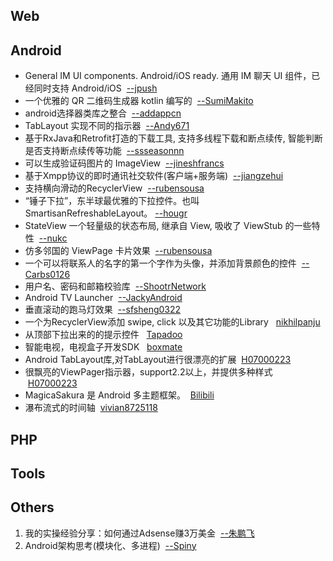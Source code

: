## Web


## Android
* General IM UI components. Android/iOS ready. 通用 IM 聊天 UI 组件，已经同时支持 Android/iOS  &nbsp;[--jpush](https://github.com/jpush/aurora-imui)
* 一个优雅的 QR 二维码生成器 kotlin 编写的 &nbsp;[--SumiMakito](https://github.com/SumiMakito/AwesomeQRCode)
* android选择器类库之整合 &nbsp;[--addappcn](https://github.com/addappcn/android-pickers)
* TabLayout 实现不同的指示器 &nbsp;[--Andy671](https://github.com/Andy671/Dachshund-Tab-Layout)
* 基于RxJava和Retrofit打造的下载工具, 支持多线程下载和断点续传, 智能判断是否支持断点续传等功能 &nbsp;[--ssseasonnn](https://github.com/ssseasonnn/RxDownload)
* 可以生成验证码图片的 ImageView &nbsp;[--jineshfrancs](https://github.com/jineshfrancs/CaptchaImageView)
* 基于Xmpp协议的即时通讯社交软件(客户端+服务端) &nbsp;[--jiangzehui](https://github.com/jiangzehui/xmpp)
* 支持横向滑动的RecyclerView &nbsp;[--rubensousa](https://github.com/rubensousa/RecyclerViewSnap)
* “锤子下拉”，东半球最优雅的下拉控件。也叫SmartisanRefreshableLayout。&nbsp;[--hougr](https://github.com/hougr/SmartisanPull)
* StateView 一个轻量级的状态布局, 继承自 View, 吸收了 ViewStub 的一些特性 &nbsp;[--nukc](https://github.com/nukc/StateView)
* 仿多邻国的 ViewPage 卡片效果 &nbsp;[--rubensousa](https://github.com/rubensousa/ViewPagerCards)
* 一个可以将联系人的名字的第一个字作为头像，并添加背景颜色的控件 &nbsp;[--Carbs0126](https://github.com/Carbs0126/AvatarImageView)
* 用户名、密码和邮箱校验库 &nbsp;[--ShootrNetwork](https://github.com/ShootrNetwork/user-validator)
* Android TV Launcher &nbsp;[--JackyAndroid](https://github.com/JackyAndroid/AndroidTVLauncher)
* 垂直滚动的跑马灯效果 &nbsp;[--sfsheng0322](https://github.com/sfsheng0322/MarqueeView)
* 一个为RecyclerView添加 swipe, click 以及其它功能的Library &nbsp; [nikhilpanju](https://github.com/nikhilpanju/RecyclerViewEnhanced)
* 从顶部下拉出来的的提示控件 &nbsp; [Tapadoo](https://github.com/Tapadoo/Alerter)
* 智能电视，电视盒子开发SDK &nbsp; [boxmate](https://github.com/boxmate/tvframe)
* Android TabLayout库,对TabLayout进行很漂亮的扩展 &nbsp;[H07000223](https://github.com/H07000223/FlycoTabLayout)
* 很飘亮的ViewPager指示器，support2.2以上，并提供多种样式 &nbsp;[H07000223](https://github.com/H07000223/FlycoPageIndicator)
* MagicaSakura 是 Android 多主题框架。 &nbsp;[Bilibili](https://github.com/Bilibili/MagicaSakura)
* 瀑布流式的时间轴 &nbsp;[vivian8725118](https://github.com/vivian8725118/TimeLine)

## PHP

## Tools

## Others
1. 我的实操经验分享：如何通过Adsense赚3万美金 &nbsp;[--朱鹏飞](http://gitbook.cn/books/58e48c22c59d53926e611996/index.html)
2. Android架构思考(模块化、多进程) &nbsp;[--Spiny](http://blog.spinytech.com/2016/12/28/android_modularization/)
## 